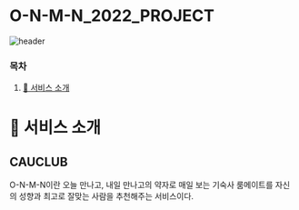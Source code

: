 # O-N-M-N_2022_PROJECT
![header](https://capsule-render.vercel.app/api?type=waving&color=6BBEE2&height=300&section=header&text=O-N-M-N&fontSize=90)

### 목차

1. [🏫 서비스 소개](#-서비스-소개)





# 🏫 서비스 소개

## CAUCLUB
O-N-M-N이란 오늘 만나고, 내일 만나고의 약자로
매일 보는 기숙사 룸메이트를
자신의 성향과 최고로 잘맞는 사람을 추천해주는 서비스이다.
